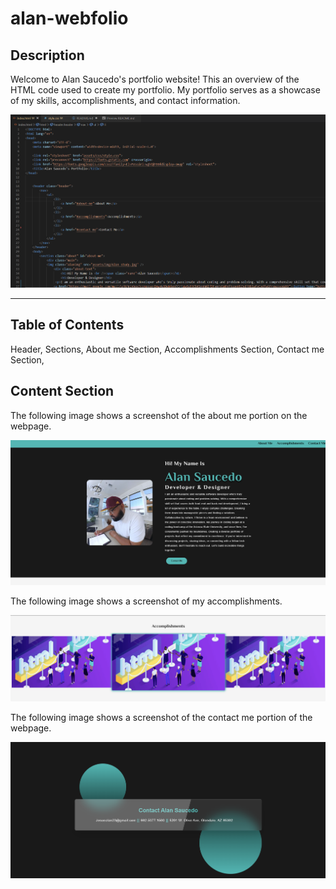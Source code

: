 # alan-webfolio

## Description

Welcome to Alan Saucedo's portfolio website! This an overview of the HTML code used to create my portfolio. My portfolio serves as a showcase of my skills, accomplishments, and contact information.

![Alt text](image-3.png)


***

## Table of Contents

Header,
Sections,
About me Section,
Accomplishments Section,
Contact me Section,

## Content Section

The following image shows a screenshot of the about me portion on the webpage.

![Alt text](Portfolio.png)

The following image shows a screenshot of my accomplishments.

![Alt text](image-1.png)


The following image shows a screenshot of the contact me portion of the webpage. 

![Alt text](image-2.png)